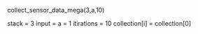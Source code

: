 collect_sensor_data_mega(3,a,10)

stack = 3
input = a = 1
itirations = 10
collection[i] = collection[0]